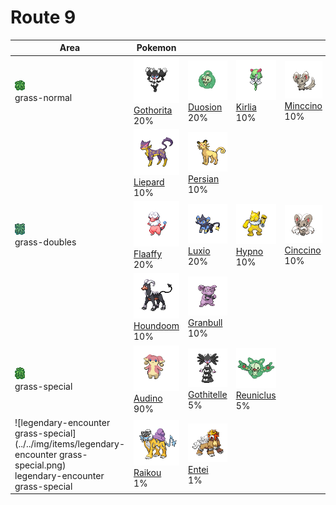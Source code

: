 # Route 9

| Area                                                                                                                                   | Pokemon                                                                         | &nbsp;                                                                           | &nbsp;                                                                         | &nbsp;                                                                        | &nbsp;                                                                        | &nbsp;                                                                        |
| -------------------------------------------------------------------------------------------------------------------------------------- | ------------------------------------------------------------------------------- | -------------------------------------------------------------------------------- | ------------------------------------------------------------------------------ | ----------------------------------------------------------------------------- | ----------------------------------------------------------------------------- | ----------------------------------------------------------------------------- |
| ![grass-normal](../../img/items/grass-normal.png)<br/>grass-normal<br/>                                                                | ![gothorita](../../img/pokemon/575.png) <br/>[Gothorita](/pokemon/575) <br/>20% | ![duosion](../../img/pokemon/578.png) <br/>[Duosion](/pokemon/578) <br/>20%      | ![kirlia](../../img/pokemon/281.png) <br/>[Kirlia](/pokemon/281) <br/>10%      | ![minccino](../../img/pokemon/572.png) <br/>[Minccino](/pokemon/572) <br/>10% | ![pawniard](../../img/pokemon/624.png) <br/>[Pawniard](/pokemon/624) <br/>10% | ![skitty](../../img/pokemon/300.png) <br/>[Skitty](/pokemon/300) <br/>10%     |
|                                                                                                                                        | ![liepard](../../img/pokemon/510.png) <br/>[Liepard](/pokemon/510) <br/>10%     | ![persian](../../img/pokemon/053.png) <br/>[Persian](/pokemon/053) <br/>10%      |
| ![grass-doubles](../../img/items/grass-doubles.png)<br/>grass-doubles<br/>                                                             | ![flaaffy](../../img/pokemon/180.png) <br/>[Flaaffy](/pokemon/180) <br/>20%     | ![luxio](../../img/pokemon/404.png) <br/>[Luxio](/pokemon/404) <br/>20%          | ![hypno](../../img/pokemon/097.png) <br/>[Hypno](/pokemon/097) <br/>10%        | ![cinccino](../../img/pokemon/573.png) <br/>[Cinccino](/pokemon/573) <br/>10% | ![bisharp](../../img/pokemon/625.png) <br/>[Bisharp](/pokemon/625) <br/>10%   | ![garbodor](../../img/pokemon/569.png) <br/>[Garbodor](/pokemon/569) <br/>10% |
|                                                                                                                                        | ![houndoom](../../img/pokemon/229.png) <br/>[Houndoom](/pokemon/229) <br/>10%   | ![granbull](../../img/pokemon/210.png) <br/>[Granbull](/pokemon/210) <br/>10%    |
| ![grass-special](../../img/items/grass-special.png)<br/>grass-special<br/>                                                             | ![audino](../../img/pokemon/531.png) <br/>[Audino](/pokemon/531) <br/>90%       | ![gothitelle](../../img/pokemon/576.png) <br/>[Gothitelle](/pokemon/576) <br/>5% | ![reuniclus](../../img/pokemon/579.png) <br/>[Reuniclus](/pokemon/579) <br/>5% |
| ![legendary-encounter grass-special](../../img/items/legendary-encounter grass-special.png)<br/>legendary-encounter grass-special<br/> | ![raikou](../../img/pokemon/243.png) <br/>[Raikou](/pokemon/243) <br/>1%        | ![entei](../../img/pokemon/244.png) <br/>[Entei](/pokemon/244) <br/>1%           |